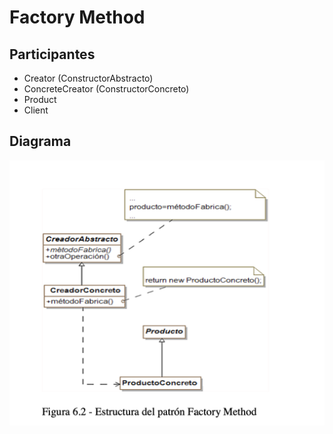 # Factory Method
## Participantes
* Creator (ConstructorAbstracto)
* ConcreteCreator (ConstructorConcreto)
* Product
* Client
## Diagrama
![Factory Method](diagrama/factorymethod.png)